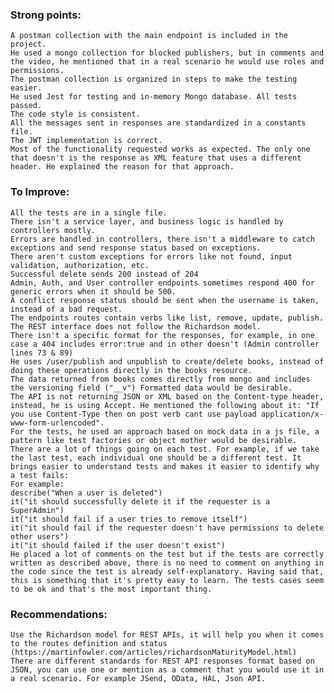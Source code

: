 ### Strong points:
    A postman collection with the main endpoint is included in the project.
    He used a mongo collection for blocked publishers, but in comments and the video, he mentioned that in a real scenario he would use roles and permissions.
    The postman collection is organized in steps to make the testing easier.
    He used Jest for testing and in-memory Mongo database. All tests passed.
    The code style is consistent.
    All the messages sent in responses are standardized in a constants file.
    The JWT implementation is correct.
    Most of the functionality requested works as expected. The only one that doesn't is the response as XML feature that uses a different header. He explained the reason for that approach.

### To Improve:

    All the tests are in a single file.
    There isn't a service layer, and business logic is handled by controllers mostly.
    Errors are handled in controllers, there isn't a middleware to catch exceptions and send response status based on exceptions.
    There aren't custom exceptions for errors like not found, input validation, authorization, etc.
    Successful delete sends 200 instead of 204
    Admin, Auth, and User controller endpoints sometimes respond 400 for generic errors when it should be 500.
    A conflict response status should be sent when the username is taken, instead of a bad request.
    The endpoints routes contain verbs like list, remove, update, publish. The REST interface does not follow the Richardson model.
    There isn't a specific format for the responses, for example, in one case a 404 includes error:true and in other doesn't (Admin controller lines 73 & 89)
    He uses /user/publish and unpublish to create/delete books, instead of doing these operations directly in the books resource.
    The data returned from books comes directly from mongo and includes the versioning field ("__v") Formatted data would be desirable.
    The API is not returning JSON or XML based on the Content-type header, instead, he is using Accept. He mentioned the following about it: "If you use Content-Type then on post verb cant use payload application/x-www-form-urlencoded".
    For the tests, he used an approach based on mock data in a js file, a pattern like test factories or object mother would be desirable.
    There are a lot of things going on each test. For example, if we take the last test, each individual one should be a different test. It brings easier to understand tests and makes it easier to identify why a test fails:
    For example:
    describe("When a user is deleted")  
    it("it should successfully delete it if the requester is a SuperAdmin")  
    it("it should fail if a user tries to remove itself")  
    it("it should fail if the requester doesn't have permissions to delete other users")  
    it("it should failed if the user doesn't exist")
    He placed a lot of comments on the test but if the tests are correctly written as described above, there is no need to comment on anything in the code since the test is already self-explanatory. Having said that, this is something that it's pretty easy to learn. The tests cases seem to be ok and that's the most important thing.

### Recommendations:

    Use the Richardson model for REST APIs, it will help you when it comes to the routes definition and status (https://martinfowler.com/articles/richardsonMaturityModel.html)
    There are different standards for REST API responses format based on JSON, you can use one or mention as a comment that you would use it in a real scenario. For example JSend, OData, HAL, Json API.